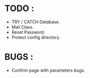 # TODO :

- TRY / CATCH Database.
- Mail Class.
- Reset Password.
- Protect config directory.

# BUGS :

- Confirm page with parameters bugs.
